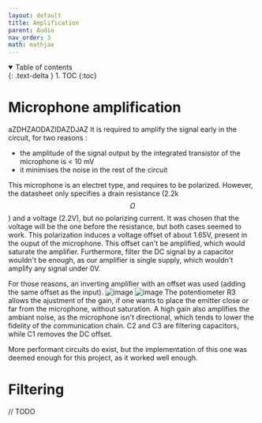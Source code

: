 ```yaml
---
layout: default
title: Amplification
parent: Audio
nav_order: 3
math: mathjax
---
```


<details open markdown="block">
  <summary>
    Table of contents
  </summary>
  {: .text-delta }
1. TOC
{:toc}
</details>

# Microphone amplification
aZDHZAODAZIDAZDJAZ
It is required to amplify the signal early in the circuit, for two reasons :
- the amplitude of the signal output by the integrated transistor of the microphone is < 10 mV
- it minimises the noise in the rest of the circuit

This microphone is an electret type, and requires to be polarized. 
However, the datasheet only specifies a drain resistance (2.2k $$ \Omega $$) and a voltage (2.2V), but no polarizing current. 
It was chosen that the voltage will be the one before the resistance, but both cases seemed to work.
This polarization induces a voltage offset of about 1.65V, present in the ouput of the microphone. 
This offset can't be amplified, which would saturate the amplifier.
Furthermore, filter the DC signal by a capacitor wouldn't be enough, as our amplifier is single supply, which wouldn't amplify any signal under 0V. 

For those reasons, an inverting amplifier with an offset was used (adding the same offset as the input).
![image](https://private-user-images.githubusercontent.com/61374482/238370729-adb5a9c3-0089-4ca4-b000-e3fd0dd4265d.png?jwt=eyJhbGciOiJIUzI1NiIsInR5cCI6IkpXVCJ9.eyJrZXkiOiJrZXkxIiwiZXhwIjoxNjg0MTYxMzY5LCJuYmYiOjE2ODQxNjEwNjksInBhdGgiOiIvNjEzNzQ0ODIvMjM4MzcwNzI5LWFkYjVhOWMzLTAwODktNGNhNC1iMDAwLWUzZmQwZGQ0MjY1ZC5wbmc_WC1BbXotQWxnb3JpdGhtPUFXUzQtSE1BQy1TSEEyNTYmWC1BbXotQ3JlZGVudGlhbD1BS0lBSVdOSllBWDRDU1ZFSDUzQSUyRjIwMjMwNTE1JTJGdXMtZWFzdC0xJTJGczMlMkZhd3M0X3JlcXVlc3QmWC1BbXotRGF0ZT0yMDIzMDUxNVQxNDMxMDlaJlgtQW16LUV4cGlyZXM9MzAwJlgtQW16LVNpZ25hdHVyZT02YjhiM2JhOGVlZTA0NTE0OWRjOGRlM2M4MzQ2NzM0ODdmMmZlZDFhMWQwNDQ3ZmVhMzc3MjNiMjliNTExNWFjJlgtQW16LVNpZ25lZEhlYWRlcnM9aG9zdCJ9.dtgpLOIqXJiKsf59hpURt-6HDINxzuxGYlBDtFdmxI4)
![image](https://github.com/DemonicTricycle/DemonicTricycle-ELECH309/assets/61374482/adb5a9c3-0089-4ca4-b000-e3fd0dd4265d)
The potentiometer R3 allows the ajustment of the gain, if one wants to place the emitter close or far from the microphone, without saturation.
A high gain also amplifies the ambiant noise, as the microphone isn't directional, which tends to lower the fidelity of the communication chain.
C2 and C3 are filtering capacitors, while C1 removes the DC offset.  

More performant circuits do exist, but the implementation of this one was deemed enough for this project, as it worked well enough.

# Filtering
// TODO

